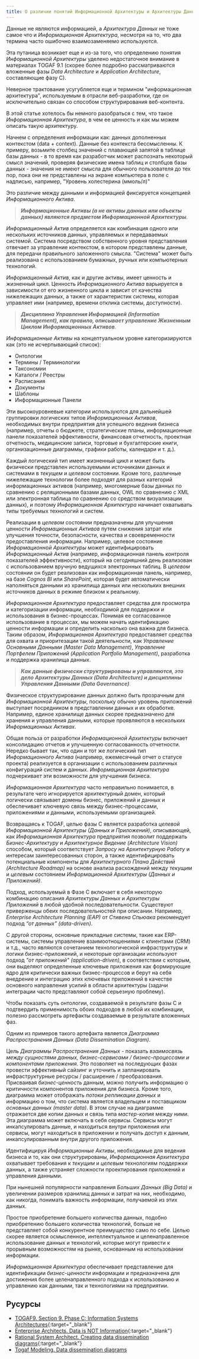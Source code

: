 ```yaml
---
title: О различии понятий Информационной Архитектуры и Архитектуры Данных
---
```


Данные не являются информацией, а _Архитектура Данных_ не тоже самое что и _Информационная Архитектура_, несмотря на то, что два термина часто ошибочно взаимозаменяемо используются.

Эта путаница возникает еще и из-за того, что определению понятия _Информационной Архитектуры_ уделено недостаточное внимание в материалах TOGAF 9.1 (скорее более подробно рассматриваются вложенные фазы _Data Architecture_ и _Application Architecture_, составляющие фазу C).

Неверное трактование усугубляется еще и термином "информационная архитектура", используемым в отрасли веб-разработки, где он исключительно связан со способом структурирования веб-контента.

В этой статье хотелось бы немного разобраться с тем, что такое _Информационная Архитектура_, в чем ее ценность и как мы можем описать такую архитектуру.

Начнем с определения информации как: данных дополненных контекстом (data + context). Данные без контекста бессмысленны. К примеру, возьмите столбец значений с плавающей запятой в таблице базы данных - в то время как разработчик может распознать некоторый смысл значений, проверяя физические имена таблиц и столбцов базы данных - значения не имеют смысла для обычного пользователя до тех пор, пока они не представлены на экране компьютера в поле с надписью, например, "Уровень холестерина (ммоль/л)"

Это различие между данными и информацией фиксируется концепцией _Информационного Актива_.

> **_Информационные Активы (а не активы данных или объекты данных) являются предметом Информационной Архитектуры_**.

_Информационный Актив_ определяется как комбинация одного или нескольких источников данных, управляемых и передаваемых системой. Система посредством собственного уровня представления отвечает за управление контекстом, в котором представлены данные, для передачи правильного заложенного смысла. "Система" может быть реализована с использованием бумажных, ручных или компьютерных технологий.

_Информационный Актив_, как и другие активы, имеет ценность и жизненный цикл. Ценность _Информационного Актива_ варьируется в зависимости от его жизненного цикла и зависит от качества нижележащих данных, а также от характеристик системы, которая управляет ими (например, времени отклика системы, доступности).

> **_Дисциплина Управления Информацией (Information Management), как правило, описывает управление Жизненным Циклом Информационных Активов_**.

_Информационные Активы_ на концептуальном уровне категоризируются как (это не исчерпывающий список):

* Онтологии
* Термины / Терминологии
* Таксономии
* Каталоги / Реестры
* Расписания
* Документы
* Шаблоны
* Информационные Панели

Эти высокоуровневые категории используются для дальнейшей группировки логических типов _Информационных Активов_, необходимых внутри предприятия для успешного ведения бизнеса (например, отчеты о бюджете, стратегические планы, информационные панели показателей эффективности, финансовая отчетность, проектная отчетность, медицинские записи, торговые и бухгалтерские книги, организационные диаграммы, графики работы, календари и т. д.).

Каждый логический тип имеет жизненный цикл и может быть физически представлен используемыми источниками данных и системами в _текущем_ и _целевом_ состоянии. Кроме того, различные нижележащие технологии более подходят для разных категорий информационных активов (например, многомерные базы данных по сравнению с реляционными базами данных, OWL по сравнению с XML или электронная таблица по сравнению со средством визуализации данных), и поэтому _Информационная Архитектура_ начинает охватывать типы требуемых технологий и систем.

Реализации в _целевом_ состоянии предназначены для улучшения ценности _Информационных Активов_ путем снижения затрат или улучшения точности, безопасности, качества и своевременности предоставления информации. Например, целевое состояние _Информационной Архитектуры_ может идентифицировать _Информационный Актив_ (например, информационная панель контроля показателей эффективности), который на сегодняшний день реализован с использованием вручную ведущихся электронных таблиц. В _целевом_ состоянии он будет реализован как информационная панель, например, на базе _Cognos BI_ или _SharePoint_, которая будет автоматически наполняться данными из хранилища данных или нескольких внешних источников данных в режиме близком к реальному.

_Информационная Архитектура_ предоставляет средства для просмотра и категоризации информации, необходимой для поддержки и использования в бизнес-процессах. Понимая ее согласованное использование в процессах, мы можем начать идентификацию ценности информации и определить насколько она важна для бизнеса. Таким образом, _Информационная Архитектура_ предоставляет средства для охвата и приоритезации такой деятельности, как _Управление Основными Данными (Master Data Management)_, _Управление Портфелем Приложений (Application Portfolio Management)_, разработка и поддержка хранилища данных.

> **_Как данные физически структурированы и управляются, это дело Архитектуры Данных (Data Architecture) и дисциплины Управления Данными (Data Governance)_**.

Физическое структурирование данных должно быть прозрачным для _Информационной Архитектуры_, поскольку обычно уровень приложений выступает посредником в представлении данных и их обработке. Например, единое хранилище данных скорее предназначено для хранения и управления данными, которые проявляются в нескольких _Информационных Активах_.

Общая польза от разработки _Информационной Архитектуры_ включает консолидацию отчетов и улучшенную согласованность отчетности. Нередко бывает так, что один и тот же логический тип _Информационного Актива_ (например, ежемесячный отчет о статусе проекта) реализуется в организации с использованием различных конфигураций систем и данных. _Информационная Архитектура_ подчеркивает эти возможности для улучшения бизнеса.

_Информационная Архитектура_ часто неправильно понимается, в результате чего игнорируется архитектурный домен, который логически связывает домены бизнес, приложений и данных и обеспечивает ключевую связь между бизнес-процессами, приложениями и данными, используемыми организацией.

Возвращаясь к TOGAF, целью фазы C является разработка _целевой_ _Информационной Архитектуры (Данных и Приложений)_, описывающей, как _Информационная Архитектура_ предприятия позволит поддержать _Бизнес-Архитектуру_ и _Архитектурное Видение (Architecture Vision)_ способом, который соответствует _Запросу на Архитектурную Работу_ и интересам заинтересованных сторон, а также идентифицировать потенциальные компоненты для _Архитектурного Плана Действий (Architecture Roadmap)_ на основе анализа расхождений между _текущим_ и _целевым_ состоянием _Информационной Архитектуры (Данных и Приложений)_.

Подход, используемый в Фазе C включает в себя некоторую комбинацию описания _Архитектуры Данных_ и _Архитектуры Приложений_ в любой удобной последовательности. Существуют приверженцы обеих последовательностей при описании. Например, _Enterprise Architecture Planning (EAP)_ от _Стивена Спьюака_ рекомендует подход _“от данных” (data-driven)_.

С другой стороны, основные прикладные системы, такие как ERP-системы, системы управление взаимоотношениями с клиентами (CRM) и т.д., часто являются сочетанием технологической инфраструктуры и логики бизнес-приложений, и некоторые организации используют подход _"от приложений" (application-driven)_, в соответствии с которым, они выделяют определенные ключевые приложения как формирующие ядро для критически важных бизнес-процессов и берут на себя внедрение и интеграцию этих ключевых приложений в качестве основного направления усилий в области архитектуры (задачи интеграции часто представляют собой серьезную проблему).

Чтобы показать суть онтологии, создаваемой в результате фазы С и подтвердить применимость обоих подходов в любой их комбинации, полезно рассмотреть артефакты создаваемые в результате вложенных фаз.

Одним из примеров такого артефакта является _Диаграмма Распространения Данных (Data Dissemination Diagram)_.

Цель _Диаграммы Распространения Данных_ - показать _взаимосвязь между сущностями данных, бизнес-сервисами / бизнес-процессами и компонентами приложения_. Это позволяет на последующих фазах провести эффективный сайзинг и уточнить и запланировать инфраструктурные ресурсы / расширение / преобразования. Присваивая _бизнес-ценность_ данным, можно получить информацию о критичности компонентов приложения для бизнеса. Кроме того, диаграмма может отображать _потоки репликации данных_ и информацию о том, что система является владельцем и поставщиком _основных данных (master data)_. В этом случае на диаграмме отражается две копии данных и связь типа _мастер-копия_ между ними. Эта диаграмма может включать в себя сервисы. Сервисы могут инкапсулировать данные, и находиться внутри приложения или сервисы, могут находиться в приложении и получать доступ к данным, инкапсулированным внутри другого приложения.

Идентифицируя _Информационные Активы_, необходимые для ведения бизнеса и то, как они структурированы, _Информационная Архитектура_ охватывает требования к _текущим_ и _целевым_ технологиям поддержки данных, а также устраняет сложности проектирования приложений и управления данными.

При нынешней популярности направления _Больших Данных (Big Data)_ и увеличении размеров хранилищ данных и затрат на них, необходимо, как никогда, понимать важность информации, получаемой из этих данных.

Простое приобретение большего количества данных, подобно приобретению большего количества технологий, больше не представляет собой конкурентное преимущество само по себе. Целью скорее является осмысленное, интеллектуальное и целенаправленное использование данных и технологий, которые могут привести к прорывным возможностям на рынке, основанным на использовании информации.

_Информационная Архитектура_ обеспечивает представление для идентификации _бизнес-ценности_ информации и предназначена для достижения более целенаправленного подхода к использованию и управлению как данными, так и технологиями на предприятии.

## Русурсы

- [TOGAF9. Section 9. Phase C: Information Systems Architectures](http://pubs.opengroup.org/architecture/togaf9-doc/arch/index.html){:target="_blank"}
- [Enterprise Architects. Data is NOT Information](http://enterprisearchitects.com/data-is-not-information){:target="_blank"}
- [Rational System Architect. Creating data dissemination diagrams](https://www.ibm.com/support/knowledgecenter/en/SS6RBX_11.4.3/com.ibm.sa.togaf9.doc/topics/t_Data_Dissem_Diag.html){:target="_blank"}
- [Togaf Modeling. Data dissemination diagrams](http://www.togaf-modeling.org/models/data-architecture-menu/data-dissemination-diagrams-menu.html)
